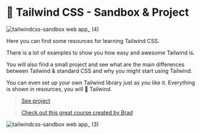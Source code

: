 # 🌊 Tailwind CSS - Sandbox & Project

![tailwindcss-sandbox web app_ (4)](https://user-images.githubusercontent.com/46372998/210624120-7849b1d8-4ff8-43b7-a02f-9b10d50c18d7.png)

Here you can find some resources for learning Tailwind CSS. 

There is a lot of examples to show you how easy and awesome Tailwind is. 

You will also find a small project and see what are the main differences between Tailwind & standard CSS and why you might start using Tailwind.

You can even set up your own Tailwind library just as you like it. Everything is shown in resources, you will 💙 Tailwind.

> [See project](https://tailwindcss-sandbox.web.app/)

> [Check out this great course created by Brad](https://www.udemy.com/course/tailwind-from-scratch/)

![tailwindcss-sandbox web app_ (3)](https://user-images.githubusercontent.com/46372998/210625414-c309d9ae-36eb-47ff-8811-f60cbccc4427.png)
